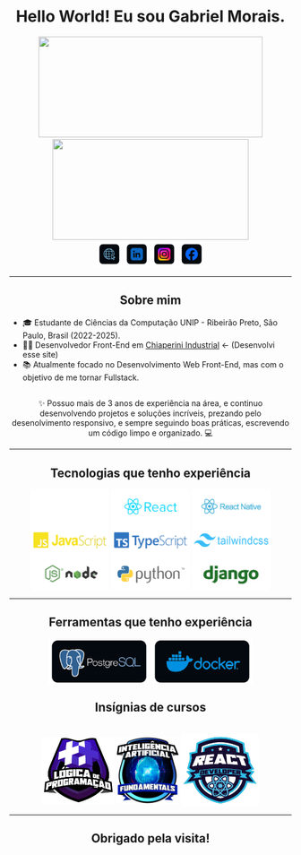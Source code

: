 <div align="center"><h1> Hello World! Eu sou Gabriel Morais.</h1></div>
<div style="display: flex;" align="center">
  <a href="https://github.com/GabrielMoraisDev/" >
   <img height="180em" width="400em" src="https://github-readme-stats.vercel.app/api?username=GabrielMoraisDev&show_icons=true&count_private=true&border_radius=10&bg_color=00000000&text_color=abd1ff&title_color=5ca5ff&icon_color=5ca5ff&hide_border=true">
   <img height="180em" width="350em" src="https://github-readme-stats.vercel.app/api/top-langs/?username=GabrielMoraisDev&layout=compact&langs_count=16&border_radius=10&bg_color=00000000&text_color=bfddff&title_color=5ca5ff&icon_color=5ca5ff&hide_border=true">
  </a>
</div>

<div align="center"> 
  <a href="https://gabrielmoraisdev.github.io/Portfolio/src/" target="_blank"><img height="45" src="https://github.com/GabrielMoraisDev/GabrielMoraisDev/blob/main/img/portifolio.png"></a> 
  <a href="https://www.linkedin.com/in/gabriel-morais-a3ab91243/" target="_blank"><img height="45" src="https://github.com/GabrielMoraisDev/GabrielMoraisDev/blob/main/img/linkedin.png"></a> 
  <a href="https://www.instagram.com/biel_morais51/" target="_blank"><img height="45" src="https://github.com/GabrielMoraisDev/GabrielMoraisDev/blob/main/img/instagram.png"></a> 
 <a href="https://www.facebook.com/profile.php?id=100005731294669" target="_blank"><img height="45" src="https://github.com/GabrielMoraisDev/GabrielMoraisDev/blob/main/img/facebook.png"></a> 
</div>
<hr />
<section>
    <h2 align="center">Sobre mim</h2>
    <ul>
        <li>🎓 Estudante de Ciências da Computação UNIP - Ribeirão Preto, São Paulo, Brasil (2022-2025).</li>
        <li>👨‍💻 Desenvolvedor Front-End em <a href="https://www.chiaperini.com.br">Chiaperini Industrial</a> <- (Desenvolvi esse site)</li>
        <li>📚 Atualmente focado no Desenvolvimento Web Front-End, mas com o objetivo de me tornar Fullstack.</li>
    </ul>
</section>
<section align="center">
  <h2></h2>
       ✨ Possuo mais de 3 anos de experiência na área, e continuo desenvolvendo projetos e soluções incríveis, prezando pelo desenolvimento responsivo, e sempre seguindo boas práticas, escrevendo um código limpo e organizado. 💻
</section>

 <hr />

<section align="center">
 <h2 align="center">Tecnologias que tenho experiência</h2>
   <img align="center" alt="HTML" height="60" width="140" src="https://github.com/GabrielMoraisDev/GabrielMoraisDev/blob/main/img/NEXT.png">
   <img align="center" alt="CSS" height="60" width="140" src="https://github.com/GabrielMoraisDev/GabrielMoraisDev/blob/main/img/REACTJS.png">
   <img align="center" alt="JavaScript" height="60" width="140" src="https://github.com/GabrielMoraisDev/GabrielMoraisDev/blob/main/img/NATIVE.png">
   <img align="center" alt="Php" height="60" width="140" src="https://github.com/GabrielMoraisDev/GabrielMoraisDev/blob/main/img/JavaScript.png">
   <img align="center" alt="Python" height="60" width="140" src="https://github.com/GabrielMoraisDev/GabrielMoraisDev/blob/main/img/TSS.png">
   <img align="center" alt="Php" height="60" width="140" src="https://github.com/GabrielMoraisDev/GabrielMoraisDev/blob/main/img/TAILWIND.png">
   <img align="center" alt="Php" height="60" width="140" src="https://github.com/GabrielMoraisDev/GabrielMoraisDev/blob/main/img/NODE.png">
   <img align="center" alt="Php" height="60" width="140" src="https://github.com/GabrielMoraisDev/GabrielMoraisDev/blob/main/img/PY.png">
   <img align="center" alt="Php" height="60" width="140" src="https://github.com/GabrielMoraisDev/GabrielMoraisDev/blob/main/img/DJANGO.png">
</section>
 <hr />
<section align="center">
   <h2 align="center">Ferramentas que tenho experiência</h2>
   <img align="center" alt="postgres" height="80" width="180" src="https://github.com/GabrielMoraisDev/GabrielMoraisDev/blob/main/img/postgres.png">
   <img align="center" alt="docker.png" height="80" width="180" src="https://github.com/GabrielMoraisDev/GabrielMoraisDev/blob/main/img/docker.png">
  <div align="center"></div>
</section>

<section align="center" >
   <h2 align="center">Insígnias de cursos</h2>
  <br>
   <img align="center" alt="logic" height="120" width="130" src="https://github.com/GabrielMoraisDev/GabrielMoraisDev/blob/main/img/logic.png">
   <img align="center" alt="ia" height="120" width="110" src="https://github.com/GabrielMoraisDev/GabrielMoraisDev/blob/main/img/ia.png">
  <img align="center" alt="react" height="130" width="140" src="https://github.com/GabrielMoraisDev/GabrielMoraisDev/blob/main/img/reacty.png">
  <br>
  <div align="center"></div>
</section>


  <hr />
    <h2 align="center">Obrigado pela visita!</h2>
